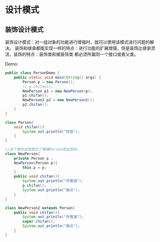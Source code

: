 # 设计模式



## 装饰设计模式

装饰设计模式：对一组对象的功能进行增强时，就可以使用该模式进行问题的解决。
装饰和继承都能实现一样的特点：进行功能的扩展增强，但是装饰比继承灵活，装饰的特点：装饰类和被装饰类
都必须所属同一个接口或者父类。  

Demo:

```java
public class PersonDemo {
    public static void main(String[] args) {
        Person p = new Person();
        // p.chifan();
        NewPerson p1 = new NewPerson(p);
        p1.chifan();
        NewPerson2 p2 = new NewPerson2();
        p2.chifan();
    }
}

class Person{
    void chifan(){
        System.out.println("吃饭");
    }
}

//这个类的出现是为了增强Person而出现的。
class NewPerson{
    private Person p ;
    NewPerson(Person p){
        this.p = p;
    }
    public void chifan(){
        System.out.println("开胃酒");
        p.chifan();
        System.out.println("甜点");
    }
}

class NewPerson2 extends Person{
    public void chifan(){
        System.out.println("开胃酒");
        super.chifan();
        System.out.println("甜点");
    }
}
```

